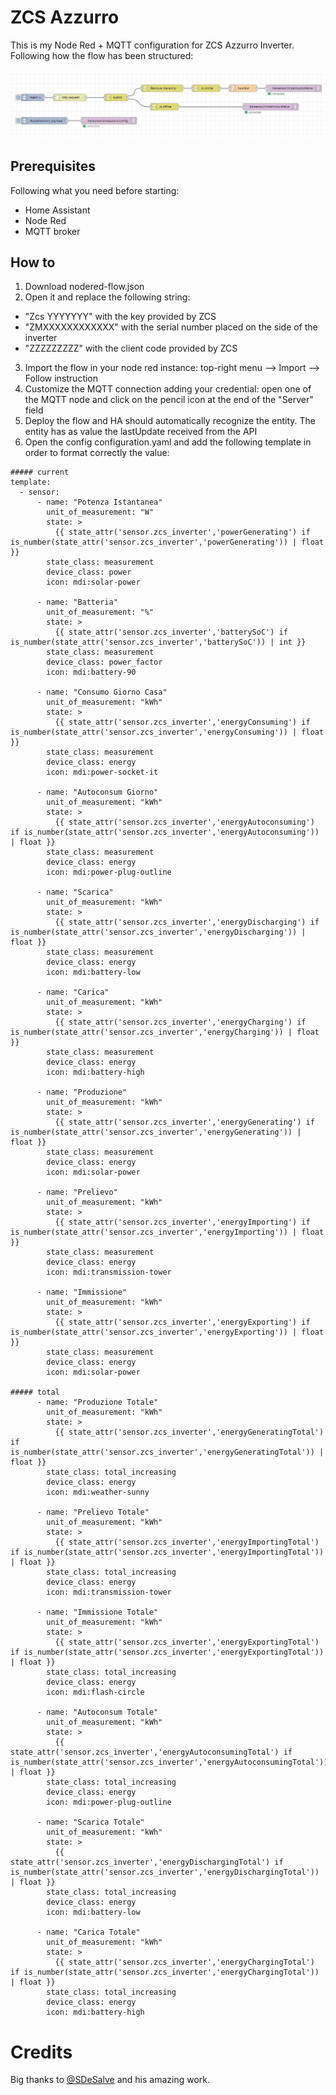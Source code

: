 # ZCS Azzurro

This is my Node Red + MQTT configuration for ZCS Azzurro Inverter. Following how the flow has been structured:

![Node Red Flow](node-red-schema.png)

## Prerequisites

Following what you need before starting:

- Home Assistant
- Node Red
- MQTT broker

## How to

1. Download nodered-flow.json
2. Open it and replace the following string:
  - "Zcs YYYYYYY" with the key provided by ZCS
  - "ZMXXXXXXXXXXXX" with the serial number placed on the side of the inverter
  - "ZZZZZZZZZ" with the client code provided by ZCS
3. Import the flow in your node red instance: top-right menu --> Import --> Follow instruction
4. Customize the MQTT connection adding your credential: open one of the MQTT node and click on the pencil icon at the end of the "Server" field
5. Deploy the flow and HA should automatically recognize the entity. The entity has as value the lastUpdate received from the API
6. Open the config configuration.yaml and add the following template in order to format correctly the value:

```
##### current
template:
  - sensor:
      - name: "Potenza Istantanea"
        unit_of_measurement: "W"
        state: >
          {{ state_attr('sensor.zcs_inverter','powerGenerating') if is_number(state_attr('sensor.zcs_inverter','powerGenerating')) | float }}
        state_class: measurement
        device_class: power
        icon: mdi:solar-power

      - name: "Batteria"
        unit_of_measurement: "%"
        state: >
          {{ state_attr('sensor.zcs_inverter','batterySoC') if is_number(state_attr('sensor.zcs_inverter','batterySoC')) | int }}
        state_class: measurement
        device_class: power_factor
        icon: mdi:battery-90

      - name: "Consumo Giorno Casa"
        unit_of_measurement: "kWh"
        state: >
          {{ state_attr('sensor.zcs_inverter','energyConsuming') if is_number(state_attr('sensor.zcs_inverter','energyConsuming')) | float }}
        state_class: measurement
        device_class: energy
        icon: mdi:power-socket-it

      - name: "Autoconsum Giorno"
        unit_of_measurement: "kWh"
        state: >
          {{ state_attr('sensor.zcs_inverter','energyAutoconsuming') if is_number(state_attr('sensor.zcs_inverter','energyAutoconsuming')) | float }}
        state_class: measurement
        device_class: energy
        icon: mdi:power-plug-outline

      - name: "Scarica"
        unit_of_measurement: "kWh"
        state: >
          {{ state_attr('sensor.zcs_inverter','energyDischarging') if is_number(state_attr('sensor.zcs_inverter','energyDischarging')) | float }}
        state_class: measurement
        device_class: energy
        icon: mdi:battery-low

      - name: "Carica"
        unit_of_measurement: "kWh"
        state: >
          {{ state_attr('sensor.zcs_inverter','energyCharging') if is_number(state_attr('sensor.zcs_inverter','energyCharging')) | float }}
        state_class: measurement
        device_class: energy
        icon: mdi:battery-high

      - name: "Produzione"
        unit_of_measurement: "kWh"
        state: >
          {{ state_attr('sensor.zcs_inverter','energyGenerating') if is_number(state_attr('sensor.zcs_inverter','energyGenerating')) | float }}
        state_class: measurement
        device_class: energy
        icon: mdi:solar-power

      - name: "Prelievo"
        unit_of_measurement: "kWh"
        state: >
          {{ state_attr('sensor.zcs_inverter','energyImporting') if is_number(state_attr('sensor.zcs_inverter','energyImporting')) | float }}
        state_class: measurement
        device_class: energy
        icon: mdi:transmission-tower

      - name: "Immissione"
        unit_of_measurement: "kWh"
        state: >
          {{ state_attr('sensor.zcs_inverter','energyExporting') if is_number(state_attr('sensor.zcs_inverter','energyExporting')) | float }}
        state_class: measurement
        device_class: energy
        icon: mdi:solar-power

##### total
      - name: "Produzione Totale"
        unit_of_measurement: "kWh"
        state: >
          {{ state_attr('sensor.zcs_inverter','energyGeneratingTotal') if is_number(state_attr('sensor.zcs_inverter','energyGeneratingTotal')) | float }}
        state_class: total_increasing
        device_class: energy
        icon: mdi:weather-sunny

      - name: "Prelievo Totale"
        unit_of_measurement: "kWh"
        state: >
          {{ state_attr('sensor.zcs_inverter','energyImportingTotal') if is_number(state_attr('sensor.zcs_inverter','energyImportingTotal')) | float }}
        state_class: total_increasing
        device_class: energy
        icon: mdi:transmission-tower

      - name: "Immissione Totale"
        unit_of_measurement: "kWh"
        state: >
          {{ state_attr('sensor.zcs_inverter','energyExportingTotal') if is_number(state_attr('sensor.zcs_inverter','energyExportingTotal')) | float }}
        state_class: total_increasing
        device_class: energy
        icon: mdi:flash-circle

      - name: "Autoconsum Totale"
        unit_of_measurement: "kWh"
        state: >
          {{ state_attr('sensor.zcs_inverter','energyAutoconsumingTotal') if is_number(state_attr('sensor.zcs_inverter','energyAutoconsumingTotal')) | float }}
        state_class: total_increasing
        device_class: energy
        icon: mdi:power-plug-outline

      - name: "Scarica Totale"
        unit_of_measurement: "kWh"
        state: >
          {{ state_attr('sensor.zcs_inverter','energyDischargingTotal') if is_number(state_attr('sensor.zcs_inverter','energyDischargingTotal')) | float }}
        state_class: total_increasing
        device_class: energy
        icon: mdi:battery-low

      - name: "Carica Totale"
        unit_of_measurement: "kWh"
        state: >
          {{ state_attr('sensor.zcs_inverter','energyChargingTotal') if is_number(state_attr('sensor.zcs_inverter','energyChargingTotal')) | float }}
        state_class: total_increasing
        device_class: energy
        icon: mdi:battery-high
```

# Credits

Big thanks to [@SDeSalve](https://github.com/sdesalve) and his amazing work.
